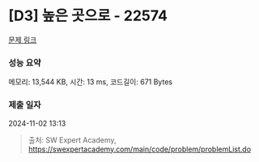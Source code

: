 # [D3] 높은 곳으로 - 22574 

[문제 링크](https://swexpertacademy.com/main/code/problem/problemDetail.do?contestProbId=AZIieDaq5AEDFAXd) 

### 성능 요약

메모리: 13,544 KB, 시간: 13 ms, 코드길이: 671 Bytes

### 제출 일자

2024-11-02 13:13



> 출처: SW Expert Academy, https://swexpertacademy.com/main/code/problem/problemList.do